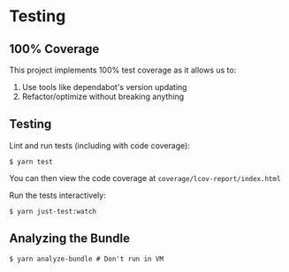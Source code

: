 # Testing

## 100% Coverage

This project implements 100% test coverage as it allows us to:
  1. Use tools like dependabot's version updating
  2. Refactor/optimize without breaking anything

## Testing

Lint and run tests (including with code coverage):

    $ yarn test

You can then view the code coverage at `coverage/lcov-report/index.html`

Run the tests interactively:

    $ yarn just-test:watch

## Analyzing the Bundle

    $ yarn analyze-bundle # Don't run in VM
